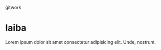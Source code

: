 gitwork
<h1>laiba</h1>
<p>  Lorem ipsum dolor sit amet consectetur adipisicing elit. Unde, nostrum.</p>
